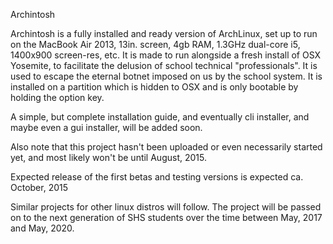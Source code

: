 Archintosh

Archintosh is a fully installed and ready version of ArchLinux, set up to run on the MacBook Air 2013, 13in. screen, 4gb RAM, 1.3GHz dual-core i5, 1400x900 screen-res, etc.
It is made to run alongside a fresh install of OSX Yosemite, to facilitate the delusion of school technical "professionals".
It is used to escape the eternal botnet imposed on us by the school system.
It is installed on a partition which is hidden to OSX and is only bootable by holding the option key.

A simple, but complete installation guide, and eventually cli installer, and maybe even a gui installer, will be added soon.

Also note that this project hasn't been uploaded or even necessarily started yet, and most likely won't be until August, 2015.

Expected release of the first betas and testing versions is expected ca. October, 2015

Similar projects for other linux distros will follow.
The project will be passed on to the next generation of SHS students over the time between May, 2017 and May, 2020.